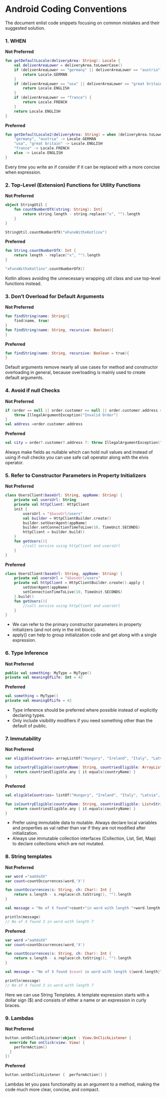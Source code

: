 # Android Coding Conventions
The document enlist code snippets focusing on common mistakes and their suggested solution.

### 1. WHEN


__Not Preferred__

```kotlin
fun getDefaultLocale(deliveryArea: String): Locale {
    val deliverAreaLower = deliveryArea.toLowerCase()
    if (deliverAreaLower == "germany" || deliverAreaLower == "austria") {
        return Locale.GERMAN
    }
    if (deliverAreaLower == "usa" || deliverAreaLower == "great britain") {
        return Locale.ENGLISH
    }
    if (deliverAreaLower == "france") {
        return Locale.FRENCH
    }
    return Locale.ENGLISH
}
```

__Preferred__

```kotlin
fun getDefaultLocale2(deliveryArea: String) = when (deliveryArea.toLowerCase()) {
    "germany", "austria" -> Locale.GERMAN
    "usa", "great britain" -> Locale.ENGLISH
    "france" -> Locale.FRENCH
    else -> Locale.ENGLISH
}
```

Every time you write an if consider if it can be replaced with a more concise when expression.


### 2. Top-Level (Extension) Functions for Utility Functions

__Not Preferred__
```kotlin
object StringUtil {
    fun countNumberOfX(string: String): Int{
        return string.length - string.replace("x", "").length
    }
}
```
```kotlin
StringUtil.countNumberOfX("xFunxWithxKotlinx")
```
__Preferred__
```kotlin
fun String.countNumberOfX: Int {
    return length - replace("x", "").length
}
```

```kotlin
"xFunxWithxKotlinx".countNumberOfX()
```
Kotlin allows avoiding the unnecessary wrapping util class and use top-level functions instead.


### 3. Don’t Overload for Default Arguments

__Not Preferred__
```kotlin
fun findString(name: String){
    find(name, true)
}
fun findString(name: String, recursive: Boolean){
}
```
__Preferred__
```kotlin
fun findString(name: String, recursive: Boolean = true){
}
```
Default arguments remove nearly all use cases for method and constructor overloading in general, because overloading is mainly used to create default arguments.

### 4. Avoid if null Checks

__Not Preferred__
```kotlin
if (order == null || order.customer == null || order.customer.address == null){
    throw IllegalArgumentException("Invalid Order")
}
val address =order.customer.address
```
__Preferred__
```kotlin
val city = order?.customer?.address ?: throw IllegalArgumentException("Invalid Order")
```
Always make fields as nullable which can hold null values and instead of using if-null checks you can use safe call operator along with the elvis operator.


### 5. Refer to Constructor Parameters in Property Initializers

__Not Preferred__
```kotlin
class UsersClient(baseUrl: String, appName: String) {
    private val usersUrl: String
    private val httpClient: HttpClient
    init {
        usersUrl = "$baseUrl/users"
        val builder = HttpClientBuilder.create()
        builder.setUserAgent(appName)
        builder.setConnectionTimeToLive(10, TimeUnit.SECONDS)
        httpClient = builder.build()
    }
    fun getUsers(){
        //call service using httpClient and usersUrl
    }
}
```

__Preferred__
```kotlin
class UsersClient(baseUrl: String, appName: String) {
    private val usersUrl = "$baseUrl/users"
    private val httpClient = HttpClientBuilder.create().apply {
        setUserAgent(appName)
        setConnectionTimeToLive(10, TimeUnit.SECONDS)
    }.build()
    fun getUsers(){
        //call service using httpClient and usersUrl
    }
}
```
* We can refer to the primary constructor parameters in property initializers (and not only in the init block). 
* apply() can help to group initialization code and get along with a single expression.


### 6. Type Inference

__Not Preferred__
```kotlin
public val something: MyType = MyType()
private val meaningOfLife: Int = 42
```

__Preferred__
```kotlin
val something = MyType()
private val meaningOfLife = 42
```
* Type inference should be preferred where possible instead of explicitly declaring types.
* Only include visibility modifiers if you need something other than the default of public.


### 7. Immutability

__Not Preferred__
```kotlin
var eligibleCountries= arrayListOf("Hungary", "Ireland", "Italy", "Latvia", "Lithuania", "Luxembourg")

fun isCountryEligible(countryName: String, countriesEligible: ArrayList<String>):Boolean{
    return countriesEligible.any { it.equals(countryName) }
}
```

__Preferred__
```kotlin
val eligibleCountries= listOf("Hungary", "Ireland", "Italy", "Latvia", "Lithuania", "Luxembourg")

fun isCountryEligible(countryName: String, countriesEligible: List<String>):Boolean{
    return countriesEligible.any { it.equals(countryName) }
}
```


* Prefer using immutable data to mutable. Always declare local variables and properties as val rather than var if they are not modified after initialization.
* Always use immutable collection interfaces (Collection, List, Set, Map) to declare collections which are not mutated. 

### 8. String templates

__Not Preferred__
```kotlin
var word ="aaXdsXX"
var count=countOccurrences(word,'X')

fun countOccurrences(s: String, ch: Char): Int {
    return s.length - s.replace(ch.toString(), "").length
}

val message = "No of X found"+count+"in word with length "+word.length

```
```kotlin
println(message)
// No of X found 3 in word with length 7
```

__Preferred__
```kotlin
var word ="aaXdsXX"
var count=countOccurrences(word,'X')

fun countOccurrences(s: String, ch: Char): Int {
    return s.length - s.replace(ch.toString(), "").length
}

val message = "No of X found $count in word with length ${word.length}"
```
```kotlin
println(message)
// No of X found 3 in word with length 7
```
Here we can use String Templates. A template expression starts with a dollar sign ($) and consists of either a name or an expression in curly braces. 

### 9. Lambdas

__Not Preferred__
```kotlin
button.setOnClickListener(object : View.OnClickListener {
  override fun onClick(view: View) {
    performAction()
  }
})
```

__Preferred__
```kotlin
button.setOnClickListener {  performAction() }

```

Lambdas let you pass functionality as an argument to a method, making the code much more clear, concise, and compact.
